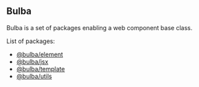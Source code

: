 ## Bulba

Bulba is a set of packages enabling a web component base class.

List of packages:

- [@bulba/element](https://github.com/geotrev/bulba/tree/main/packages/element)
- [@bulba/jsx](https://github.com/geotrev/bulba/tree/main/packages/jsx)
- [@bulba/template](https://github.com/geotrev/bulba/tree/main/packages/template)
- [@bulba/utils](https://github.com/geotrev/bulba/tree/main/packages/utils)

